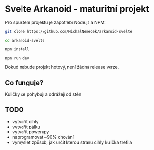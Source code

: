 # Svelte Arkanoid - maturitní projekt

Pro spuštění projektu je zapotřebí Node.js a NPM:

``` sh
git clone https://github.com/MichalNemecek/arkanoid-svelte

cd arkanoid-svelte

npm install

npm run dev
```

Dokud nebude projekt hotový, není žádná release verze.

## Co funguje?

Kuličky se pohybují a odrážejí od stěn

## TODO

- vytvořit cihly
- vytvořit pálku
- vytvořit powerupy
- naprogramovat ~90% chování
- vymyslet způsob, jak určit kterou stranu cihly kulička trefila
